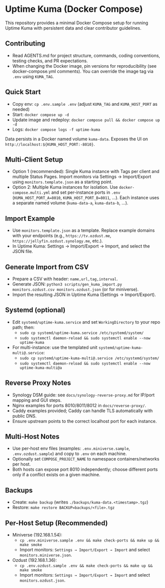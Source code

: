 # Uptime Kuma (Docker Compose)

This repository provides a minimal Docker Compose setup for running Uptime Kuma with persistent data and clear contributor guidelines.

## Contributing
- Read AGENTS.md for project structure, commands, coding conventions, testing checks, and PR expectations.
- When changing the Docker image, pin versions for reproducibility (see docker-compose.yml comments). You can override the image tag via `.env` using `KUMA_TAG`.

## Quick Start
- Copy env: `cp .env.sample .env` (adjust `KUMA_TAG` and `KUMA_HOST_PORT` as needed)
- Start: `docker compose up -d`
- Update image and redeploy: `docker compose pull && docker compose up -d`
- Logs: `docker compose logs -f uptime-kuma`

Data persists in a Docker named volume `kuma-data`. Exposes the UI on `http://localhost:${KUMA_HOST_PORT:-8010}`.

## Multi-Client Setup
- Option 1 (recommended): Single Kuma instance with Tags per client and multiple Status Pages. Import monitors via Settings → Import/Export using `monitors.template.json` as a starting point.
- Option 2: Multiple Kuma instances for isolation. Use `docker-compose.multi.yml` and set per-instance ports in `.env` (`KUMA_HOST_PORT_A=8010`, `KUMA_HOST_PORT_B=8011`, ...). Each instance uses a separate named volume (`kuma-data-a`, `kuma-data-b`, ...).

## Import Example
- Use `monitors.template.json` as a template. Replace example domains with your endpoints (e.g., `https://tv.ozdust.me`, `https://jellyfin.ozdust.synology.me`, etc.).
- In Uptime Kuma: Settings → Import/Export → Import, and select the JSON file.

## Generate Import from CSV
- Prepare a CSV with header: `name,url,tag,interval`.
- Generate JSON: `python3 scripts/gen_kuma_import.py monitors.ozdust.csv monitors.ozdust.json` (or for miniverse).
- Import the resulting JSON in Uptime Kuma (Settings → Import/Export).

## Systemd (optional)
- Edit `systemd/uptime-kuma.service` and set `WorkingDirectory` to your repo path; then:
  - `sudo cp systemd/uptime-kuma.service /etc/systemd/system/`
  - `sudo systemctl daemon-reload && sudo systemctl enable --now uptime-kuma`
- For multi-instance: use the templated unit `systemd/uptime-kuma-multi@.service`:
  - `sudo cp systemd/uptime-kuma-multi@.service /etc/systemd/system/`
  - `sudo systemctl daemon-reload && sudo systemctl enable --now uptime-kuma-multi@a`

## Reverse Proxy Notes
- Synology DSM guide: see `docs/synology-reverse-proxy.md` for IP/port mapping and GUI steps.
- Nginx examples for ports 8010/8011/8012 in `docs/reverse-proxy/`.
- Caddy examples provided; Caddy can handle TLS automatically with public DNS.
- Ensure upstream points to the correct localhost port for each instance.

## Multi-Host Notes
- Use per-host env files (examples: `.env.miniverse.sample`, `.env.ozdust.sample`) and copy to `.env` on each machine.
- Optionally set `COMPOSE_PROJECT_NAME` to namespace containers/networks per host.
- Both hosts can expose port 8010 independently; choose different ports only if a conflict exists on a given machine.

## Backups
- Create: `make backup` (writes `./backups/kuma-data.<timestamp>.tgz`)
- Restore: `make restore BACKUP=backups/<file>.tgz`

## Per-Host Setup (Recommended)
- Miniverse (192.168.1.54):
  - `cp .env.miniverse.sample .env && make check-ports && make up && make smoke`
  - Import monitors: `Settings → Import/Export → Import` and select `monitors.miniverse.json`.
- Ozdust (192.168.1.36):
  - `cp .env.ozdust.sample .env && make check-ports && make up && make smoke`
  - Import monitors: `Settings → Import/Export → Import` and select `monitors.ozdust.json`.
